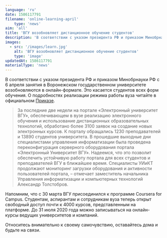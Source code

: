 ```yaml
---
language: 'ru'
date: 1586117791
filename: 'online-learning-april'
    type: 'news'
aim: 'all'
title: 'ВГУ возобновляет дистанционное обучение студентов'
description: 'В соответствии с указом президента РФ и приказом Минобрнауки РФ с 6 апреля...'
images:
  - src: '/images/learn.jpg'
    alt: 'ВГУ возобновляет дистанционное обучение студентов'
    type: 'image'
updatedAt: 1586117791
materialType: 'news'
---
```

В соответствии с указом президента РФ и приказом Минобрнауки РФ с 6 апреля занятия в Воронежском государственном университете возобновляются в онлайн-формате. Это касается студентов всех форм обучения. О подробностях реализации режима работы вуза читайте в официальном [Приказе](http://www.vsu.ru/ru/university/docs/news/2020-04-03-pr_0261_20.pdf).

> За последние две недели на портале «Электронный университет ВГУ», обеспечивающем в вузе реализацию электронного обучения и использование дистанционных образовательных технологий,  обработано более 3100 заявок на создание новых электронных курсов. К порталу обращались 1230 преподавателей и 13890 студентов университета. В прошедшие выходные дни специалистами управления информатизации была проведена переконфигурация серверного оборудования портала «Электронный Университет ВГУ». Надеемся, что это позволит обеспечить устойчивую работу портала для всех студентов и преподавателей ВГУ в ближайшее время. Специалисты УИиКТ продолжают мониторинг загрузки оборудования и активности пользователей портала, – отмечает заместитель начальника Управления информатизации и компьютерных технологий Александр Толстобров.

Напомним, что с 30 марта ВГУ присоединился к программе Coursera for Campus. Студентам, аспирантам и сотрудникам вуза теперь открыт свободный доступ почти к 4000 курсов, представленным на платформе. До 31 июля 2020 года можно записываться на онлайн-курсы ведущих университетов и компаний.

Относитесь внимательно к своему самочувствию, оставайтесь дома и будьте на связи.
